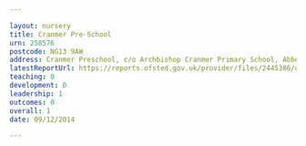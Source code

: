 ```yaml
---

layout: nursery
title: Cranmer Pre-School
urn: 258576
postcode: NG13 9AW
address: Cranmer Preschool, c/o Archbishop Cranmer Primary School, Abbey Lane, Aslockton, Nottingham, NG13 9AW
latestReportUrl: https://reports.ofsted.gov.uk/provider/files/2445386/urn/258576.pdf
teaching: 0
development: 0
leadership: 1
outcomes: 0
overall: 1
date: 09/12/2014

---
```

